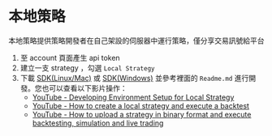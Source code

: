 # 本地策略
本地策略提供策略開發者在自己架設的伺服器中運行策略，僅分享交易訊號給平台

1. 至 account 頁面產生 api token
2. 建立一支 strategy ，勾選 `Local Strategy`
3. 下載 [SDK(Linux/Mac)](https://drive.google.com/open?id=1NVanTME-1roTcjfXwJ1vl_xA6SDVIlzM) 或 [SDK(Windows)](https://drive.google.com/open?id=1nvonyTV-XmMu5IstntRN6eYgX3tu8ulO) 並參考裡面的 `Readme.md` 進行開發。您也可以查看以下影片操作：
   - [YouTube - Developing Environment Setup for Local Strategy](https://www.youtube.com/watch?v=fEnzq7W5pQY)
   - [YouTube - How to create a local strategy and execute a backtest](https://www.youtube.com/watch?v=fOoDe73hmzA)
   - [YouTube - How to upload a strategy in binary format and execute backtesting, simulation and live trading](https://www.youtube.com/watch?v=Gvmhlef220Y)

